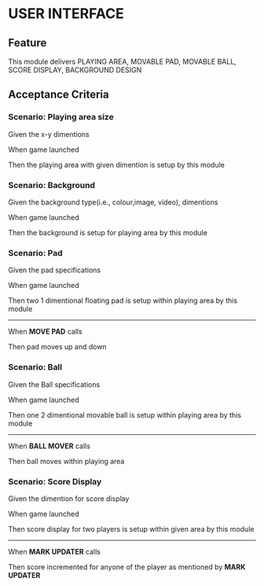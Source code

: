 # USER INTERFACE

## Feature

This module delivers PLAYING AREA, MOVABLE PAD, MOVABLE BALL,
SCORE DISPLAY, BACKGROUND DESIGN

## Acceptance Criteria

### Scenario: Playing area size

  Given the x-y dimentions

  When game launched

  Then the playing area with given dimention is setup by this module

### Scenario: Background
  Given the background type(i.e., colour,image, video), dimentions

  When game launched

  Then the background is setup for playing area by this module

### Scenario: Pad
  Given the pad specifications

  When game launched

  Then two 1 dimentional floating pad is setup within playing area
  by this module
  
  ----------------------------------------------------------------
  
  When **MOVE PAD** calls
  
  Then pad moves up and down
  
### Scenario: Ball
  Given the Ball specifications
  
  When game launched

  Then one 2 dimentional movable ball is setup within playing area 
  by this module
  
  ----------------------------------------------------------------
  
  When **BALL MOVER** calls
  
  Then ball moves within playing area  
  
### Scenario: Score Display

  Given the dimention for score display
  
  When game launched
  
  Then score display for two players is setup within given area 
  by this module
  
  -------------------------------------------------------------
  
  When **MARK UPDATER** calls
  
  Then score incremented for anyone of the player
  as mentioned by **MARK UPDATER**
